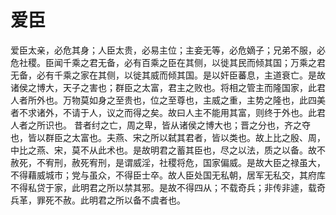 # 爱臣
爱臣太亲，必危其身；人臣太贵，必易主位；主妾无等，必危嫡子；兄弟不服，必危社稷。臣闻千乘之君无备，必有百乘之臣在其侧，以徙其民而倾其国；万乘之君无备，必有千乘之家在其侧，以徙其威而倾其国。是以奸臣蕃息，主道衰亡。是故诸侯之博大，天子之害也；群臣之太富，君主之败也。将相之管主而隆国家，此君人者所外也。万物莫如身之至贵也，位之至尊也，主威之重，主势之隆也，此四美者不求诸外，不请于人，议之而得之矣。故曰人主不能用其富，则终于外也。此君人者之所识也。
昔者纣之亡，周之卑，皆从诸侯之博大也；晋之分也，齐之夺也，皆以群臣之太富也。夫燕、宋之所以弑其君者，皆以类也。故上比之殷、周，中比之燕、宋，莫不从此术也。是故明君之蓄其臣也，尽之以法，质之以备。故不赦死，不宥刑，赦死宥刑，是谓威淫，社稷将危，国家偏威。是故大臣之禄虽大，不得藉威城市；党与虽众，不得臣士卒。故人臣处国无私朝，居军无私交，其府库不得私贷于家，此明君之所以禁其邪。是故不得四从；不载奇兵；非传非遽，载奇兵革，罪死不赦。此明君之所以备不虞者也。
